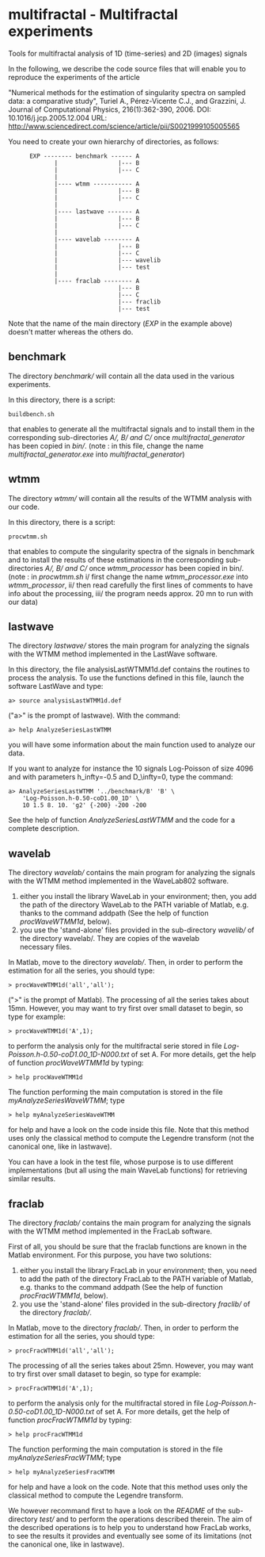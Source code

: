 # multifractal - Multifractal experiments
Tools for multifractal analysis of 1D (time-series) and 2D (images) signals

In the following, we describe the code source files that will enable 
you to reproduce the experiments of the article

 "Numerical methods for the estimation of singularity spectra on sampled 
 data: a comparative study",
 Turiel A., Pérez-Vicente C.J., and Grazzini, J.
 Journal of Computational Physics, 216(1):362-390, 2006.
 DOI: 10.1016/j.jcp.2005.12.004
 URL: http://www.sciencedirect.com/science/article/pii/S0021999105005565

You need to create your own hierarchy of directories, as follows:

          EXP -------- benchmark ------ A
                 |                 |--- B
                 |                 |--- C   
                 |          
                 |---- wtmm ----------- A     
                 |                 |--- B
                 |                 |--- C        
                 |          
                 |---- lastwave ------- A
                 |                 |--- B
                 |                 |--- C
                 |          
                 |---- wavelab -------- A
                 |                 |--- B
                 |                 |--- C
                 |                 |--- wavelib
                 |                 |--- test
                 |          
                 |---- fraclab -------- A
                                   |--- B
                                   |--- C
                                   |--- fraclib
                                   |--- test
 
Note that the name of the main directory (_EXP_ in the example above) 
doesn't matter whereas the others do.

benchmark
---------

The directory _benchmark/_ will contain all the data used in the various
experiments. 

In this directory, there is a script:

	buildbench.sh 
that enables to generate all the multifractal signals and to install 
them in the corresponding sub-directories _A/, B/ and C/_ once 
_multifractal_generator_ has been copied in _bin/_.
(note : in this file, change the name _multifractal_generator.exe_
into _multifractal_generator_)

wtmm
----

The directory _wtmm/_ will contain all the results of the WTMM analysis 
with our code.

In this directory, there is a script:

	procwtmm.sh
that enables to compute the singularity spectra of the signals in 
benchmark and to install the results of these estimations in the 
corresponding sub-directories _A/, B/ and C/_ once _wtmm_processor_ has 
been copied in bin/.
(note : in _procwtmm.sh_ 
   i/ first change the name _wtmm_processor.exe_ into _wtmm_processor_, 
   ii/ then read carefully the first lines of comments to have info about the processing, 
  iii/ the program needs approx. 20 mn to run with our data)

lastwave
--------

The directory _lastwave/_ stores the main program for analyzing the 
signals with the WTMM method implemented in the LastWave software.

In this directory, the file analysisLastWTMM1d.def contains the 
routines to process the analysis. To use the functions defined in 
this file, launch the software LastWave and type:

 	a> source analysisLastWTMM1d.def
("a>" is the prompt of lastwave). With the command:

	a> help AnalyzeSeriesLastWTMM 
you will have some information about the main function used to 
analyze our data.

If you want to analyze for instance the 10 signals Log-Poisson of 
size 4096 and with parameters h_infty=-0.5 and D_\infty=0, type the 
command:

	a> AnalyzeSeriesLastWTMM '../benchmark/B' 'B' \
		'Log-Poisson.h-0.50-coD1.00_1D' \
		10 1.5 8. 10. 'g2' {-200} -200 -200 
See the help of function _AnalyzeSeriesLastWTMM_ and the code for a 
complete description.

wavelab
-------

The directory _wavelab/_ contains the main program for analyzing the
signals with the WTMM method implemented in the WaveLab802 software.

  1. either you install the library WaveLab in your environment; then, 
  you  add the path of the directory WaveLab to the PATH variable of 
  Matlab, e.g. thanks to the command addpath (See the help of function 
  _procWaveWTMM1d_, below).
  2. you use the 'stand-alone' files provided in the sub-directory
  _wavelib/_ of the directory wavelab/. They are copies of the wavelab  
  necessary files. 

In Matlab, move to the directory _wavelab/_. Then, in order to perform 
the estimation for all the series, you should type:

	> procWaveWTMM1d('all','all');
(">" is the prompt of Matlab). The processing of all the series takes 
about 15mn. 
However, you may want to try first over small dataset to begin, so 
type for example:

	> procWaveWTMM1d('A',1);
to perform the analysis only for the multifractal serie stored in file 
_Log-Poisson.h-0.50-coD1.00_1D-N000.txt_ of set A. For more details, get 
the help of function _procWaveWTMM1d_ by typing:

	> help procWaveWTMM1d
The function performing the main computation is stored in the file 
_myAnalyzeSeriesWaveWTMM_; type

	> help myAnalyzeSeriesWaveWTMM
for help and have a look on the code inside this file.
Note that this method uses only the classical method to compute the 
Legendre transform (not the canonical one, like in lastwave).

You can have a look in the test file, whose purpose is to use different 
implementations (but all using the main WaveLab functions) for 
retrieving similar results.

fraclab
-------

The directory _fraclab/_ contains the main program for analyzing the 
signals with the WTMM method implemented in the FracLab software.

First of all, you should be sure that the fraclab functions are known 
in the Matlab environment. For this purpose, you have two solutions:

  1. either you install the library FracLab in your environment; then, 
  you need to add the path of the directory FracLab to the PATH variable 
  of Matlab, e.g. thanks to the command addpath (See the help of function 
  _procFracWTMM1d_, below).
  2. you use the 'stand-alone' files provided in the sub-directory 
  _fraclib/_ of the directory _fraclab/_. 

In Matlab, move to the directory _fraclab/_. Then, in order to perform 
the estimation for all the series, you should type:

	> procFracWTMM1d('all','all');
The processing of all the series takes about 25mn. 
However, you may want to try first over small dataset to begin, so type 
for example:

	> procFracWTMM1d('A',1);
to perform the analysis only for the multifractal stored in file 
_Log-Poisson.h-0.50-coD1.00_1D-N000.txt_ of set A. For more details, get 
the help of function _procFracWTMM1d_ by typing:

	> help procFracWTMM1d
The function performing the main computation is stored in the file 
_myAnalyzeSeriesFracWTMM_; type

	> help myAnalyzeSeriesFracWTMM
for help and have a look on the code.
Note that this method uses only the classical method to compute the 
Legendre transform.

We however recommand first to have a look on the _README_ of the 
sub-directory _test/_ and to perform the operations described therein. 
The aim of the described operations is to help you to understand how
FracLab works, to see the results it provides and eventually see some 
of its limitations (not the canonical one, like in lastwave).
